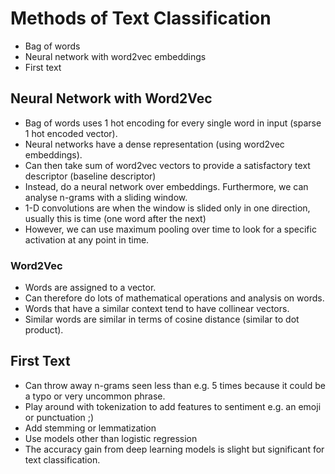 # Methods of Text Classification
* Bag of words
* Neural network with word2vec embeddings
* First text 

## Neural Network with Word2Vec
 * Bag of words uses 1 hot encoding for every single word in input (sparse 1 hot encoded vector).
 * Neural networks have a dense representation (using word2vec embeddings).
 * Can then take sum of word2vec vectors to provide a satisfactory text descriptor (baseline descriptor)
 * Instead, do a neural network over embeddings. Furthermore, we can analyse n-grams with a sliding window. 
 * 1-D convolutions are when the window is slided only in one direction, usually this is time (one word after the next)
 * However, we can use maximum pooling over time to look for a specific activation at any point in time. 

### Word2Vec
* Words are assigned to a vector.
* Can therefore do lots of mathematical operations and analysis on words.
* Words that have a similar context tend to have collinear vectors.
* Similar words are similar in terms of cosine distance (similar to dot product).

## First Text
* Can throw away n-grams seen less than e.g. 5 times because it could be a typo or very uncommon phrase. 
* Play around with tokenization to add features to sentiment e.g. an emoji or punctuation ;)
* Add stemming or lemmatization
* Use models other than logistic regression
* The accuracy gain from deep learning models is slight but significant for text classification.